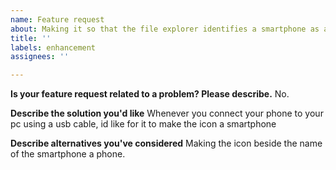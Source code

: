 ```yaml
---
name: Feature request
about: Making it so that the file explorer identifies a smartphone as a smartphone
title: ''
labels: enhancement
assignees: ''

---
```


**Is your feature request related to a problem? Please describe.**
No. 

**Describe the solution you'd like**
Whenever you connect your phone to your pc using a usb cable, id like for it to make the icon a smartphone

**Describe alternatives you've considered**
Making the icon beside the name of the smartphone a phone.
